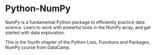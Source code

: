 # Python-NumPy

NumPy is a fundamental Python package to efficiently practice data science. Learn to work 
with powerful tools in the NumPy array, and get started with data exploration.

This is the fourth chapter of the Python Lists, Functions and Packages, NumPy course from DataCamp.
